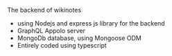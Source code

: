 The backend of wikinotes

- using Nodejs and express js library for the backend
- GraphQL Appolo server
- MongoDb database, using Mongoose ODM
- Entirely coded using typescript
